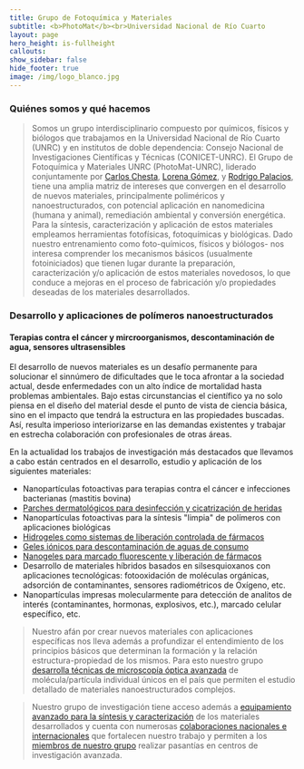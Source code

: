 ```yaml
---
title: Grupo de Fotoquímica y Materiales
subtitle: <b>PhotoMat</b><br>Universidad Nacional de Río Cuarto
layout: page
hero_height: is-fullheight
callouts:
show_sidebar: false
hide_footer: true
image: /img/logo_blanco.jpg
---
```


### Quiénes somos y qué hacemos
> Somos un grupo interdisciplinario compuesto por químicos, físicos y biólogos que trabajamos en la Universidad Nacional de Río Cuarto (UNRC) y en institutos de doble dependencia: Consejo Nacional de Investigaciones Científicas y Técnicas (CONICET-UNRC). El Grupo de Fotoquímica y Materiales UNRC (PhotoMat-UNRC), liderado conjuntamente por [Carlos Chesta](/chesta), [Lorena Gómez](/gomez), y [Rodrigo Palacios](/palacios), tiene una amplia matriz de intereses que convergen en el desarrollo de nuevos materiales, principalmente poliméricos y nanoestructurados, con potencial aplicación en nanomedicina (humana y animal), remediación ambiental y conversión energética. Para la síntesis, caracterización y aplicación de estos materiales empleamos herramientas fotofísicas, fotoquímicas y biológicas. Dado nuestro entrenamiento como foto-químicos, físicos y biólogos- nos interesa comprender los mecanismos básicos (usualmente fotoiniciados) que tienen lugar durante la preparación, caracterización y/o aplicación de estos materiales novedosos, lo que conduce a mejoras en el proceso de fabricación y/o propiedades deseadas de los materiales desarrollados.

### Desarrollo y aplicaciones de polímeros nanoestructurados
#### Terapias contra el cáncer y mircroorganismos, descontaminación de agua, sensores ultrasensibles
El desarrollo de nuevos materiales es un desafío permanente para solucionar el sinnúmero de dificultades que le toca afrontar a la sociedad actual, desde enfermedades con un alto índice de mortalidad hasta problemas ambientales. Bajo estas circunstancias el científico ya no solo piensa en el diseño del material desde el punto de vista de ciencia básica, sino en el impacto que tendrá la estructura en las propiedades buscadas. Así, resulta imperioso interiorizarse en las demandas existentes y trabajar en estrecha colaboración con profesionales de otras áreas.

En la actualidad los trabajos de investigación más destacados que llevamos a cabo están centrados en el desarrollo, estudio y aplicación de los siguientes materiales:
- Nanopartículas fotoactivas para terapias contra el cáncer e infecciones bacterianas (mastitis bovina)
- [Parches dermatológicos para desinfección y cicatrización de heridas](/parches)
- Nanopartículas fotoactivas para la síntesis "limpia" de polímeros con aplicaciones biológicas
- [Hidrogeles como sistemas de liberación controlada de fármacos](/hidrogeles)
- [Geles iónicos para descontaminación de aguas de consumo](/gelesionicos)
- [Nanogeles para marcado fluorescente y liberación de fármacos](/nanogelesmarcado)
- Desarrollo de materiales híbridos basados en silsesquioxanos con aplicaciones tecnológicas: fotooxidación de moléculas orgánicas, adsorción de contaminantes, sensores radiométricos de Oxígeno, etc.
- Nanopartículas impresas molecularmente para detección de analitos de interés (contaminantes, hormonas, explosivos, etc.), marcado celular específico, etc.

> Nuestro afán por crear nuevos materiales con aplicaciones específicas nos lleva además a profundizar el entendimiento de los principios básicos que determinan la formación y la relación estructura-propiedad de los mismos. Para esto nuestro grupo [desarrolla técnicas de microscopía óptica avanzada](/deyt) de molécula/partícula individual únicos en el país que permiten el estudio detallado de materiales nanoestructurados complejos.

> Nuestro grupo de investigación tiene acceso además a [equipamiento avanzado para la síntesis y caracterización](/equipamiento) de los materiales desarrollados y cuenta con numerosas [colaboraciones nacionales e internacionales](/colaboraciones) que fortalecen nuestro trabajo y permiten a los [miembros de nuestro grupo](/integrantes) realizar pasantías en centros de investigación avanzada.
